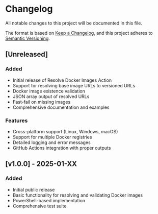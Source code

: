 # Changelog

All notable changes to this project will be documented in this file.

The format is based on [Keep a Changelog](https://keepachangelog.com/en/1.0.0/),
and this project adheres to [Semantic Versioning](https://semver.org/spec/v2.0.0.html).

## [Unreleased]

### Added
- Initial release of Resolve Docker Images Action
- Support for resolving base image URLs to versioned URLs
- Docker image existence validation
- JSON array output of resolved URLs
- Fast-fail on missing images
- Comprehensive documentation and examples

### Features
- Cross-platform support (Linux, Windows, macOS)
- Support for multiple Docker registries
- Detailed logging and error messages
- GitHub Actions integration with proper outputs

## [v1.0.0] - 2025-01-XX

### Added
- Initial public release
- Basic functionality for resolving and validating Docker images
- PowerShell-based implementation
- Comprehensive test suite